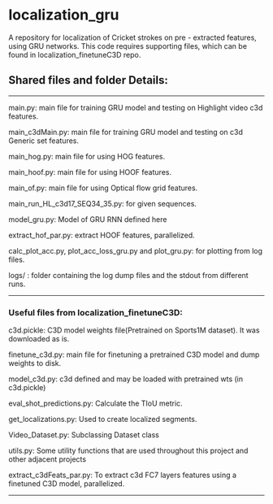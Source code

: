 # localization_gru
A repository for localization of Cricket strokes on pre - extracted features, using GRU networks. This code requires supporting files, which can be found in localization_finetuneC3D repo.

## Shared files and folder Details:
________________________________________________________

main.py: 	main file for training GRU model and testing on Highlight video c3d features.

main_c3dMain.py: 	main file for training GRU model and testing on c3d Generic set features.

main_hog.py: 	main file for using HOG features.

main_hoof.py: 	main file for using HOOF features.

main_of.py: 	main file for using Optical flow grid features.

main_run_HL_c3d17_SEQ34_35.py: 	for given sequences.

model_gru.py: 	Model of GRU RNN defined here

extract_hof_par.py:		extract HOOF features, parallelized.

calc_plot_acc.py, plot_acc_loss_gru.py and plot_gru.py: 	for plotting from log files.

logs/ : folder containing the log dump files and the stdout from different runs.

________________________________________________________


### Useful files from localization_finetuneC3D:

c3d.pickle: 	C3D model weights file(Pretrained on Sports1M dataset). It was downloaded as is.

finetune_c3d.py: 	main file for finetuning a pretrained C3D model and dump weights to disk.

model_c3d.py: 	c3d defined and may be loaded with pretrained wts (in c3d.pickle)

eval_shot_predictions.py: 	Calculate the TIoU metric.

get_localizations.py: 	Used to create localized segments.

Video_Dataset.py: 	Subclassing Dataset class

utils.py: 	Some utility functions that are used throughout this project and other adjacent projects

extract_c3dFeats_par.py: 	To extract c3d FC7 layers features using a finetuned C3D model, parallelized.

________________________________________________________

